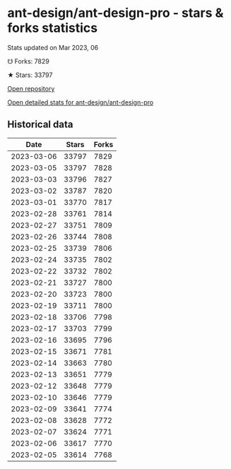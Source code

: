 # ant-design/ant-design-pro - stars & forks statistics

Stats updated on Mar 2023, 06

☋ Forks: 7829

★ Stars: 33797

[Open repository](https://github.com/ant-design/ant-design-pro)

[Open detailed stats for ant-design/ant-design-pro](https://reviewgithub.com/rep/ant-design/ant-design-pro)

## Historical data
| Date | Stars | Forks |
|------|-------|-------|
| 2023-03-06 | 33797 | 7829 | 
| 2023-03-05 | 33797 | 7828 | 
| 2023-03-03 | 33796 | 7827 | 
| 2023-03-02 | 33787 | 7820 | 
| 2023-03-01 | 33770 | 7817 | 
| 2023-02-28 | 33761 | 7814 | 
| 2023-02-27 | 33751 | 7809 | 
| 2023-02-26 | 33744 | 7808 | 
| 2023-02-25 | 33739 | 7806 | 
| 2023-02-24 | 33735 | 7802 | 
| 2023-02-22 | 33732 | 7802 | 
| 2023-02-21 | 33727 | 7800 | 
| 2023-02-20 | 33723 | 7800 | 
| 2023-02-19 | 33711 | 7800 | 
| 2023-02-18 | 33706 | 7798 | 
| 2023-02-17 | 33703 | 7799 | 
| 2023-02-16 | 33695 | 7796 | 
| 2023-02-15 | 33671 | 7781 | 
| 2023-02-14 | 33663 | 7780 | 
| 2023-02-13 | 33651 | 7779 | 
| 2023-02-12 | 33648 | 7779 | 
| 2023-02-10 | 33646 | 7779 | 
| 2023-02-09 | 33641 | 7774 | 
| 2023-02-08 | 33628 | 7772 | 
| 2023-02-07 | 33624 | 7771 | 
| 2023-02-06 | 33617 | 7770 | 
| 2023-02-05 | 33614 | 7768 | 

